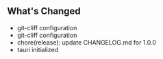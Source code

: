 ## What's Changed
* git-cliff configuration
* git-cliff configuration
* chore(release): update CHANGELOG.md for 1.0.0
* tauri initialized


